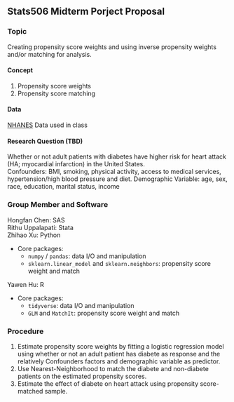 ## Stats506 Midterm Porject Proposal

### Topic
Creating propensity score weights and using inverse propensity weights and/or matching for analysis.

#### Concept
1. Propensity score weights
2. Propensity score matching
   
#### Data
[NHANES](https://www.cdc.gov/nchs/nhanes/index.htm) Data used in class

#### Research Question (TBD)
Whether or not adult patients with diabetes have higher risk for heart attack (HA; myocardial infarction) in the United States.  
Confounders: BMI, smoking, physical activity, access to medical services, hypertension/high blood pressure and diet.
Demographic Variable: age, sex, race, education, marital status, income


### Group Member and Software
Hongfan Chen: SAS  
Rithu Uppalapati: Stata  
Zhihao Xu: Python
- Core packages: 
    - `numpy` / `pandas`: data I/O and manipulation  
    - `sklearn.linear_model` and `sklearn.neighbors`: propensity score weight and match  

Yawen Hu: R
- Core packages: 
    - `tidyverse`: data I/O and manipulation  
    - `GLM` and `MatchIt`: propensity score weight and match 

### Procedure
1. Estimate propensity score weights by fitting a logistic regression model using whether or not an adult patient has diabete as response and the relatively Confounders factors and demographic variable as predictor.
2. Use Nearest-Neighborhood to match the diabete and non-diabete patients on the estimated propensity scores.
3. Estimate the effect of diabete on heart attack using propensity score-matched sample.